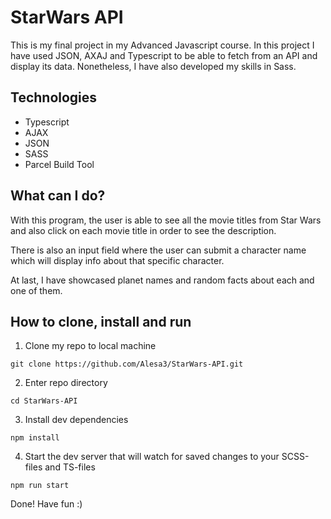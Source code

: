 
# StarWars API

This is my final project in my Advanced Javascript course. In this project I have used JSON, AXAJ and Typescript to be able to fetch from an API and display its data. Nonetheless, I have also developed my skills in Sass.

## Technologies
- Typescript
- AJAX
- JSON
- SASS
- Parcel Build Tool

## What can I do? 
With this program, the user is able to see all the movie titles from Star Wars and also click on each movie title in order to see the description. 

There is also an input field where the user can submit a character name which will display info about that specific character. 

At last, I have showcased planet names and random facts about each and one of them.


## How to clone, install and run
1) Clone my repo to local machine

```
git clone https://github.com/Alesa3/StarWars-API.git
```

2) Enter repo directory

```
cd StarWars-API
```

3) Install dev dependencies

```
npm install
```

4) Start the dev server that will watch for saved changes to your SCSS-files and TS-files

```
npm run start
```


Done! Have fun :) 
